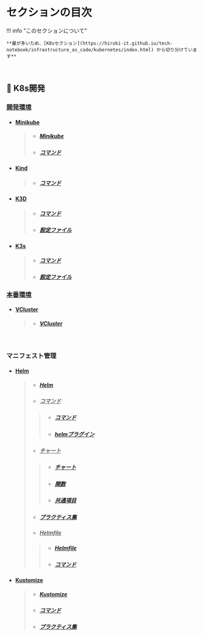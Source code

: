 # セクションの目次

!!! info "このセクションについて"

    **量が多いため、[K8sセクション](https://hiroki-it.github.io/tech-notebook/infrastructure_as_code/kubernetes/index.html) から切り分けています**

<br>

## 🌊 K8s開発

### <u>開発環境</u>

* #### <u>Minikube</u>
  > * ##### [Minikube](https://hiroki-it.github.io/tech-notebook/infrastructure_as_code/infrastructure_as_code_kubernetes_environment_development_minikube.html)
  > * ##### [コマンド](https://hiroki-it.github.io/tech-notebook/infrastructure_as_code/infrastructure_as_code_kubernetes_environment_development_minikube_command.html)

* #### <u>Kind</u>
  > * ##### [コマンド](https://hiroki-it.github.io/tech-notebook/infrastructure_as_code/infrastructure_as_code_kubernetes_environment_development_kind_command.html)

* #### <u>K3D</u>
  > * ##### [コマンド](https://hiroki-it.github.io/tech-notebook/infrastructure_as_code/infrastructure_as_code_kubernetes_environment_development_k3d_command.html)
  > * ##### [設定ファイル](https://hiroki-it.github.io/tech-notebook/infrastructure_as_code/infrastructure_as_code_kubernetes_environment_development_k3d_conf.html)

* #### <u>K3s</u>
  > * ##### [コマンド](https://hiroki-it.github.io/tech-notebook/infrastructure_as_code/infrastructure_as_code_kubernetes_environment_development_k3s_command.html)
  > * ##### [設定ファイル](https://hiroki-it.github.io/tech-notebook/infrastructure_as_code/infrastructure_as_code_kubernetes_environment_development_k3s_conf.html)

### <u>本番環境</u>

* #### <u>VCluster</u>
  > * ##### [VCluster](https://hiroki-it.github.io/tech-notebook/infrastructure_as_code/infrastructure_as_code_kubernetes_environment_production_vcluster.html)

<br>

### マニフェスト管理

* #### <u>Helm</u>
  > * ##### [︎Helm](https://hiroki-it.github.io/tech-notebook/infrastructure_as_code/infrastructure_as_code_kubernetes_manifests_management_helm.html)
  > * ##### <u>コマンド</u>
  > > * ##### [︎コマンド](https://hiroki-it.github.io/tech-notebook/infrastructure_as_code/infrastructure_as_code_kubernetes_manifests_management_helm_command.html)
  > > * ##### [helmプラグイン](https://hiroki-it.github.io/tech-notebook/infrastructure_as_code/infrastructure_as_code_kubernetes_manifests_management_helm_command_plugin.html)
  > * ##### <u>チャート</u>
  > > * ##### [チャート](https://hiroki-it.github.io/tech-notebook/infrastructure_as_code/infrastructure_as_code_kubernetes_manifests_management_helm_chart.html)
  > > * ##### [関数](https://hiroki-it.github.io/tech-notebook/infrastructure_as_code/infrastructure_as_code_kubernetes_manifests_management_helm_chart_function.html)
  > > * ##### [共通項目](https://hiroki-it.github.io/tech-notebook/infrastructure_as_code/infrastructure_as_code_kubernetes_manifests_management_helm_chart_common.html)
  > * ##### [︎プラクティス集](https://hiroki-it.github.io/tech-notebook/infrastructure_as_code/infrastructure_as_code_kubernetes_manifests_management_helm_practices.html)
  > * ##### <u>Helmfile</u>
  > > * ##### [︎Helmfile](https://hiroki-it.github.io/tech-notebook/infrastructure_as_code/infrastructure_as_code_kubernetes_manifests_management_helm_helmfile.html)
  > > * ##### [コマンド](https://hiroki-it.github.io/tech-notebook/infrastructure_as_code/infrastructure_as_code_kubernetes_manifests_management_helm_helmfile_command.html)

* #### <u>Kustomize</u>
  > * ##### [Kustomize](https://hiroki-it.github.io/tech-notebook/infrastructure_as_code/infrastructure_as_code_kubernetes_manifests_management_kustomize.html)
  > * ##### [コマンド](https://hiroki-it.github.io/tech-notebook/infrastructure_as_code/infrastructure_as_code_kubernetes_manifests_management_kustomize_command.html)
  > * ##### [︎プラクティス集](https://hiroki-it.github.io/tech-notebook/infrastructure_as_code/infrastructure_as_code_kubernetes_manifests_management_kustomize_practices.html)
